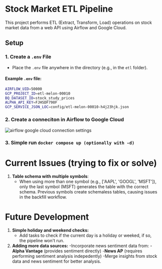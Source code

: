 # Stock Market ETL Pipeline

This project performs ETL (Extract, Transform, Load) operations on stock market data from a web API using Airflow and Google Cloud.

## Setup

### 1. Create a `.env` File

- Place the `.env` file anywhere in the directory (e.g., in the `etl` folder).

#### Example `.env` file:

```bash
AIRFLOW_UID=50000
GCP_PROJECT_ID=etl-melon-00010
BQ_DATASET_ID=stock_study_prices
ALPHA_API_KEY=FJHSDF798F
GCP_SERVICE_JSON_LOC=config/etl-melon-00010-h4j23hjk.json
```

### 2. Create a conneciton in Airflow to Google Cloud
![airflow google cloud connection settings](https://github.com/ChiaYunhan/etl_gcp/blob/main/airflow%20googel%20cloud%20connection.png?raw=true)

### 3. Simple run `docker compose up (optionally with -d)`

# Current Issues (trying to fix or solve)
1. **Table schema with multiple symbols**:
    - When using more than one symbol (e.g., ['AAPL', 'GOOGL', 'MSFT']), only the last symbol (MSFT) generates the table with the correct schema. Previous symbols create schemaless tables, causing issues in the backfill workflow.

# Future Development 
1. **Simple holiday and weekend checks:**
    - Add tasks to check if the current day is a holiday or weeked, if so, the pipeline won't run.
2. **Adding more data sources:**
    -Incorporate news sentiment data from:
        -**Alpha Vantage** (provides sentiment directly)
        -**News AP** (requires performing sentiment analysis indepedently)
    -Merge insights from stock data and news sentiment for better analysis.
